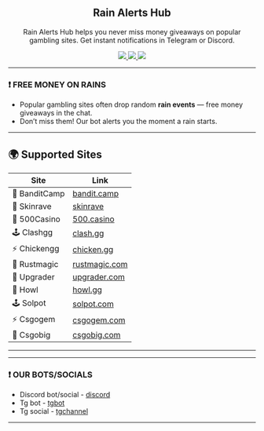 <div align="center">
 
  <h2 align="center">Rain Alerts Hub</h2>
  <p align="center">
Rain Alerts Hub helps you never miss money giveaways on popular gambling sites. Get instant notifications in Telegram or Discord.
    <br />
  </p>

  <p align="center">
    <a href="https://t.me/rainsalertbot">
     <img src="https://img.shields.io/badge/Telegram-2CA5E0?style=for-the-badge&logo=telegram&logoColor=white"/>
    </a>
    <a href="https://t.me/rainshub">
     <img src="https://img.shields.io/badge/Telegram%20Channel-2CA5E0?style=for-the-badge&logo=telegram&logoColor=white"/>
    </a>
    <a href="https://discord.gg/N4VFJ65Dvq">
     <img src="https://img.shields.io/badge/Discord-%235865F2.svg?style=for-the-badge&logo=discord&logoColor=white"/>
    </a>
  </p>
</div>

---

### ❗ FREE MONEY ON RAINS
- Popular gambling sites often drop random **rain events** — free money giveaways in the chat.  
- Don’t miss them! Our bot alerts you the moment a rain starts.

---

## 🌍 Supported Sites

| Site    | Link               |
|---------|--------------------|
| 🎰 BanditCamp | [bandit.camp](https://bandit.camp/r/freehub)       |
| 🎲 Skinrave   | [skinrave](https://skinrave.gg/en?r=alertshub)     |
| 💎 500Casino  | [500.casino](https://500.casino/r/ALERTSHUB)       |
| 🕹️ Clashgg    | [clash.gg](clash.gg/r/ALERTSHUB)                   |
| ⚡ Chickengg  | [chicken.gg](https://chicken.gg/r/alertshub)       |
| 🎰 Rustmagic  | [rustmagic.com](https://rustmagic.com/r/alertshub) |
| 🎲 Upgrader   | [upgrader.com](https://upgrader.com/r/ALERTSHUB)   |
| 💎 Howl       | [howl.gg](https://howl.gg/r/alertshub)             |
| 🕹️ Solpot     | [solpot.com](https://solpot.com/r/alertshub)       |
| ⚡ Csgogem    | [csgogem.com](https://csgogem.com/r/alertshub)     |
| 🎰 Csgobig    | [csgobig.com](https://csgobig.com/r/alertshub)     |

---

---

### ❗ OUR BOTS/SOCIALS
- Discord bot/social - [discord](https://discord.gg/N4VFJ65Dvq) 
- Tg bot - [tgbot](https://t.me/rainsalertbot)
- Tg social - [tgchannel](https://t.me/rainshub)
  
---
